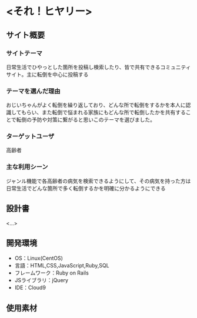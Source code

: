 # <それ！ヒヤリー>

## サイト概要
### サイトテーマ
日常生活でひやっとした箇所を投稿し検索したり、皆で共有できるコミュニティサイト。主に転倒を中心に投稿する


### テーマを選んだ理由
おじいちゃんがよく転倒を繰り返しており、どんな所で転倒をするかを本人に認識してもらい、また転倒で悩まれる家族にもどんな所で転倒したかを共有することで転倒の予防や対策に繋がると思いこのテーマを選びました。

### ターゲットユーザ
高齢者

### 主な利用シーン
ジャンル機能で各高齢者の病気を検索できるようにして、その病気を持った方は日常生活でどんな箇所で多く転倒するかを明確に分かるようにできる

## 設計書
<...>

## 開発環境
- OS：Linux(CentOS)
- 言語：HTML,CSS,JavaScript,Ruby,SQL
- フレームワーク：Ruby on Rails
- JSライブラリ：jQuery
- IDE：Cloud9

## 使用素材
